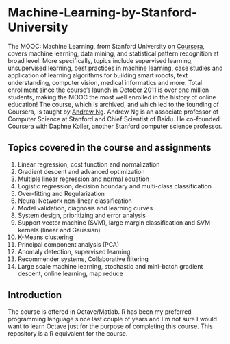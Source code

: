# Machine-Learning-by-Stanford-University
The MOOC: Machine Learning, from Stanford University on [Coursera](https://www.coursera.org/learn/machine-learning), covers machine learning, data mining, 
and statistical pattern recognition at broad level. More specifically, topics include supervised learning,
unsupervised learning, best practices in machine learning, case studies and application of learning 
algorithms for building smart robots, text understanding, computer vision, medical informatics and more.
Total enrollment since the course’s launch in October 2011 is over one million students, making the MOOC the
most well enrolled in the history of online education! The course, which is archived,
and which led to the founding of Coursera, is taught by [Andrew Ng](http://www.andrewng.org).
Andrew Ng is an associate professor of Computer Science at Stanford and Chief Scientist of Baidu. 
He co-founded Coursera with Daphne Koller, another Stanford computer science professor.

## Topics covered in the course and assignments
1. Linear regression, cost function and normalization
2. Gradient descent and advanced optimization
3. Multiple linear regression and normal equation
4. Logistic regression, decision boundary and multi-class classification
5. Over-fitting and Regularization
6. Neural Network non-linear classification
7. Model validation, diagnosis and learning curves
8. System design, prioritizing and error analysis
9. Support vector machine (SVM), large margin classification and SVM kernels (linear and Gaussian)
10. K-Means clustering
11. Principal component analysis (PCA)
12. Anomaly detection, supervised learning
13. Recommender systems, Collaborative filtering
14. Large scale machine learning, stochastic and mini-batch gradient descent, online learning, map reduce

## Introduction
The course is offered in Octave/Matlab. R has been my preferred programming language since last couple of years
and I'm not sure I would want to learn Octave just for the purpose of completing this course. This repository is a R equivalent for the course.
